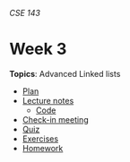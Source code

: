 _CSE 143_
# Week 3
__Topics__: Advanced Linked lists
* [Plan](plan.md)
* [Lecture notes](lecture-notes.md)
	* [Code](code)
* [Check-in meeting](check-in-meeting.md)
* [Quiz](quiz.md)
* [Exercises](exercises.md)
* [Homework](homework.md)